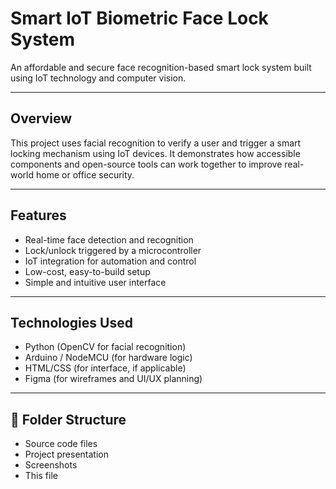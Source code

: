 # Smart IoT Biometric Face Lock System

An affordable and secure face recognition-based smart lock system built using IoT technology and computer vision.

---

## Overview

This project uses facial recognition to verify a user and trigger a smart locking mechanism using IoT devices. It demonstrates how accessible components and open-source tools can work together to improve real-world home or office security.

---

## Features

- Real-time face detection and recognition
- Lock/unlock triggered by a microcontroller
- IoT integration for automation and control
- Low-cost, easy-to-build setup
- Simple and intuitive user interface

---

## Technologies Used

- Python (OpenCV for facial recognition)
- Arduino / NodeMCU (for hardware logic)
- HTML/CSS (for interface, if applicable)
- Figma (for wireframes and UI/UX planning)

---

## 📂 Folder Structure

- Source code files
- Project presentation
- Screenshots
- This file


